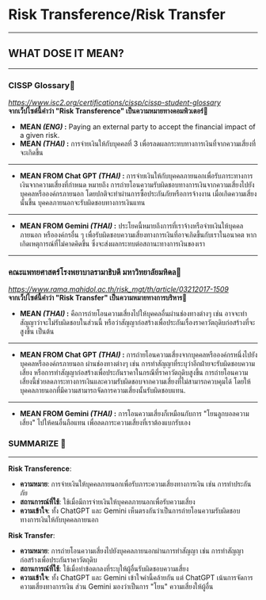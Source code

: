 # Risk Transference/Risk Transfer
-----------------------------------------------------------------------------------------------------------
## WHAT DOSE IT MEAN?
-----------------------------------------------------------------------------------------------------------

### CISSP Glossary🌺
*https://www.isc2.org/certifications/cissp/cissp-student-glossary* <br>
**จากเว็ปไซต์นี้คำว่า "Risk Transference" เป็นความหมายทางคอมพิวเตอร์**🎐

- **MEAN *(ENG)* :** Paying an external party to accept the financial impact of a given risk.<br>
- **MEAN *(THAI)* :** การจ่ายเงินให้กับบุคคลที่ 3 เพื่อรลดผลกระทบทางการเงินที่จากความเสี่ยงที่จะเกิดขึ้น

-----------------------------------------------------------------------------------------------------------
- **MEAN FROM Chat GPT *(THAI)* :** การจ่ายเงินให้กับบุคคลภายนอกเพื่อรับภาระทางการเงินจากความเสี่ยงที่กำหนด หมายถึง การถ่ายโอนความรับผิดชอบทางการเงินจากความเสี่ยงไปยังบุคคลหรือองค์กรภายนอก โดยปกติจะทำผ่านการซื้อประกันภัยหรือการจ้างงาน เมื่อเกิดความเสี่ยงนั้นขึ้น บุคคลภายนอกจะรับผิดชอบทางการเงินแทน

-----------------------------------------------------------------------------------------------------------
- **MEAN FROM Gemini *(THAI)* :** ประโยคนี้หมายถึงการที่เราจ้างหรือจ่ายเงินให้บุคคลภายนอก หรือองค์กรอื่น ๆ เพื่อรับผิดชอบความเสี่ยงทางการเงินที่อาจเกิดขึ้นกับเราในอนาคต หากเกิดเหตุการณ์ที่ไม่คาดคิดขึ้น ซึ่งจะส่งผลกระทบต่อสถานะทางการเงินของเรา


*********************************************************************************************************
### คณะแพทยศาสตร์โรงพยาบาลรามาธิบดี มหาวิทยาลัยมหิดล🌷
*https://www.rama.mahidol.ac.th/risk_mgt/th/article/03212017-1509* <br>
**จากเว็ปไซต์นี้คำว่า "Risk Transfer" เป็นความหมายทางการบริหาร**🌈

- **MEAN *(THAI)* :** คือการถ่ายโอนความเสี่ยงไปให้บุคคลอื่นผ่านช่องทางต่างๆ เช่น อาจจะทำสัญญาว่าจะไม่รับผิดชอบในส่วนนี้ หรือว่าสัญญาก่อสร้างเพื่อประกันเรื่องราคาวัตถุดิบก่อสร้างที่จะสูงขึ้น เป็นต้น

-----------------------------------------------------------------------------------------------------------
- **MEAN FROM Chat GPT *(THAI)* :** การถ่ายโอนความเสี่ยงจากบุคคลหรือองค์กรหนึ่งไปยังบุคคลหรือองค์กรภายนอก ผ่านช่องทางต่างๆ เช่น การทำสัญญาที่ระบุว่าอีกฝ่ายจะรับผิดชอบความเสี่ยง หรือการทำสัญญาก่อสร้างเพื่อประกันราคาในกรณีที่ราคาวัตถุดิบสูงขึ้น การถ่ายโอนความเสี่ยงนี้ช่วยลดภาระทางการเงินและความรับผิดชอบจากความเสี่ยงที่ไม่สามารถควบคุมได้ โดยให้บุคคลภายนอกที่มีความสามารถจัดการความเสี่ยงนั้นรับผิดชอบแทน.

-----------------------------------------------------------------------------------------------------------
- **MEAN FROM Gemini *(THAI)* :** การโอนความเสี่ยงก็เหมือนกับการ "โยนลูกบอลความเสี่ยง" ไปให้คนอื่นถือแทน เพื่อลดภาระความเสี่ยงที่เราต้องแบกรับเอง

### SUMMARIZE 🎏
-----------------------------------------------------------------------------------------------------------
**Risk Transference**:
- **ความหมาย**: การจ่ายเงินให้บุคคลภายนอกเพื่อรับภาระความเสี่ยงทางการเงิน เช่น การทำประกันภัย
- **สถานการณ์ที่ใช้**: ใช้เมื่อมีการจ่ายเงินให้บุคคลภายนอกเพื่อรับความเสี่ยง
- **ความเข้าใจ**: ทั้ง ChatGPT และ Gemini เห็นตรงกันว่าเป็นการถ่ายโอนความรับผิดชอบทางการเงินให้กับบุคคลภายนอก

**Risk Transfer**:
- **ความหมาย**: การถ่ายโอนความเสี่ยงไปยังบุคคลภายนอกผ่านการทำสัญญา เช่น การทำสัญญาก่อสร้างเพื่อประกันราคาวัตถุดิบ
- **สถานการณ์ที่ใช้**: ใช้เมื่อทำข้อตกลงที่ระบุให้ผู้อื่นรับผิดชอบความเสี่ยง
- **ความเข้าใจ**: ทั้ง ChatGPT และ Gemini เข้าใจคำนี้คล้ายกัน แต่ ChatGPT เน้นการจัดการความเสี่ยงทางการเงิน ส่วน Gemini มองว่าเป็นการ "โยน" ความเสี่ยงให้ผู้อื่น
           


